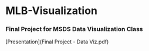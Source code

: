# MLB-Visualization
### Final Project for MSDS Data Visualization Class

[Presentation](Final Project - Data Viz.pdf)


